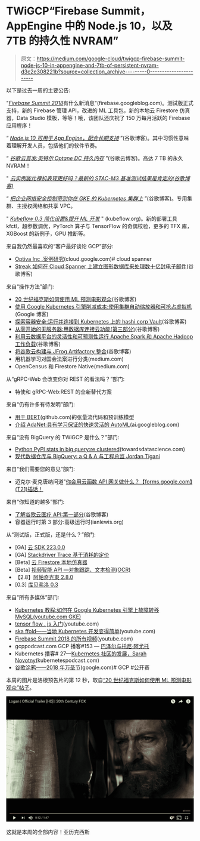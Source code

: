 # TWiGCP“Firebase Summit，AppEngine 中的 Node.js 10，以及 7TB 的持久性 NVRAM”

> 原文：<https://medium.com/google-cloud/twigcp-firebase-summit-node-js-10-in-appengine-and-7tb-of-persistent-nvram-d3c2e308221b?source=collection_archive---------0----------------------->

以下是过去一周的主要公告:

"[*Firebase Summit 2018*](http://goo.gl/j77opZ)有什么新消息"(firebase.googleblog.com)。测试版正式支持，新的 Firebase 管理 API，改进的 ML 工具包，新的本地云 Firestore 仿真器，Data Studio 模板，等等！哦，该团队还庆祝了 150 万每月活跃的 Firebase 应用程序！

“ [*Node.js 10 可用于 App Engine，配合长期支持*](http://goo.gl/xzg17S) ”(谷歌博客)。其中习惯性意味着理解开发人员，包括他们的软件节奏。

“ [*谷歌云首发:英特尔 Optane DC 持久内存*](http://goo.gl/SWA3Se) ”(谷歌云博客)。高达 7 TB 的永久 NVRAM！

" [*云实例能比裸机表现更好吗？最新的 STAC-M3 基准测试结果是肯定的(谷歌博客)*](http://goo.gl/XsYSkk)

“ [*把企业网络安全控制带到你在 GKE 的 Kubernetes 集群上*](http://goo.gl/t9QiRf) ”(谷歌博客)。专用集群、主授权网络和共享 VPC。

" [*Kubeflow 0.3 简化设置&提升 ML 开发*](http://goo.gl/inoJ4F) " (kubeflow.org)。新的部署工具 kfctl，超参数调优，PyTorch 算子与 TensorFlow 的奇偶校验，更多的 TFX 库，XGBoost 的新例子，GPU 推断等。

来自我仍然最喜欢的“客户最好谈论 GCP”部分:

*   [Optiva Inc .案例研究](http://goo.gl/vNGW3Y)(cloud.google.com)# cloud spanner
*   [Streak 如何在 Cloud Spanner 上建立图形数据库来处理数十亿封电子邮件](http://goo.gl/Zfuyx9)(谷歌博客)

来自“操作方法”部门:

*   [20 世纪福克斯如何使用 ML 预测电影观众](http://goo.gl/MXfos6)(谷歌博客)
*   [使用 Google Kubernetes 引擎削减成本:使用集群自动缩放器和可抢占虚拟机](http://goo.gl/W5uPbA) (Google 博客)
*   [探索容器安全:运行并连接到 Kubernetes 上的 hashi corp Vault](http://goo.gl/dW8FVa)(谷歌博客)
*   [从零开始的无服务器:用数据库连接云功能(第三部分)](http://goo.gl/nMXvcU)(谷歌博客)
*   [利用云数据平台的灵活性和可预测性运行 Apache Spark 和 Apache Hadoop 工作负载](http://goo.gl/QTseRJ)(谷歌博客)
*   [将谷歌云构建与 JFrog Artifactory 整合](http://goo.gl/n7RWMU)(谷歌博客)
*   用机器学习对国会法案进行分类(medium.com)
*   OpenCensus 和 Firestore Native(medium.com)

从“gRPC-Web 会改变你对 REST 的看法吗？”部门:

*   特使和 gRPC-Web:REST 的全新替代方案

来自“仍有许多有待发明”部门:

*   [用于 BERT](http://goo.gl/7r8fDv)(github.com)的张量流代码和预训练模型
*   [介绍 AdaNet:具有学习保证的快速灵活的 AutoML](http://goo.gl/MY8YNW)(ai.googleblog.com)

来自“没有 BigQuery 的 TWiGCP 是什么？”部门:

*   [Python PyPI stats in big query:re clustered](http://goo.gl/pYeVqj)(towardsdatascience.com)
*   [现代数据仓库与 BigQuery: a Q & A 与工程总监 Jordan Tigani](http://goo.gl/G4jSbY)

来自“我们需要您的意见”部门:

*   迈克尔·麦克唐纳问道"[你会用云函数 API 网关做什么？【forms.google.com】(T21)插话！](http://goo.gl/GxgWDY)

来自“你知道的越多”部门:

*   [了解谷歌云医疗 API:第一部分](http://goo.gl/Er2xvm)(谷歌博客)
*   容器运行时第 3 部分:高级运行时(ianlewis.org)

从“测试版，正式版，还是什么？”部门:

*   [GA] [云 SDK 223.0.0](http://goo.gl/QMtpTC)
*   [GA] [Stackdriver Trace 基于消耗的定价](http://goo.gl/2iRFi2)
*   [Beta] [云 Firestore 本地仿真器](http://goo.gl/u1MbqD)
*   [Beta] [视频智能 API —对象跟踪、文本检测(OCR)](http://goo.gl/mG9RYT)
*   【2.8】[阿帕奇光束 2.8.0](http://goo.gl/8Wy8vf)
*   [0.3] [库贝弗洛 0.3](http://goo.gl/inoJ4F)

来自“所有多媒体”部门:

*   [Kubernetes 教程:如何在 Google Kubernetes 引擎上故障转移 MySQL(youtube.com GKE)](http://goo.gl/rFpuUK)
*   [tensor flow . js 入门](http://goo.gl/p4hssA)(youtube.com)
*   [ska ffold——当地 Kubernetes 开发变得简单](http://goo.gl/BwXNFz)(youtube.com)
*   [Firebase Summit 2018 的所有视频](http://goo.gl/3yFhXW)(youtube.com)
*   gcppodcast.com GCP 播客#153 — [巴泽尔与托尼·阿尤托](http://goo.gl/WZmFU1)
*   Kubernetes 播客# 27—[Kubernetes 社区的发展，Sarah Novotny](http://goo.gl/g1qj8w)(kubernetespodcast.com)
*   [谷歌涂鸦——2018 年万圣节](http://goo.gl/nr8qXD)(google.com)# GCP #公开赛

本周的图片是洛根预告片的第 12 秒，取自[“20 世纪福克斯如何使用 ML 预测电影观众”帖子](http://goo.gl/MXfos6)。

[![](img/b1ff440b60d5e177d8fedfde944e0a49.png)](http://goo.gl/MXfos6)

这就是本周的全部内容！亚历克西斯